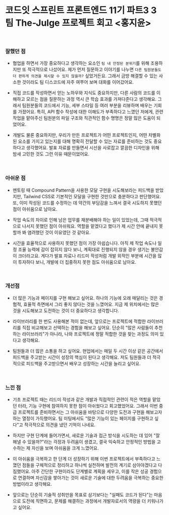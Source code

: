 # 코드잇 스프린트 프론트엔드 11기 파트3 3팀 The-Julge 프로젝트 회고 <홍지윤>

<br>

### 잘했던 점

- 협업을 하면서 가장 중요하다고 생각하는 요소인 `팀 내 안정된 분위기`를 위해 조용하지만 또 적극적으로 나섰어요. 제가 먼저 질문하고 이야기를 나누면 `다른 팀원분들도 더 편하게 의견을 제시할 수 있지 않을까?` 싶었거든요. 그래서 금방 해결할 수 있는 사소한 것이라도 팀 디스코드에 자주 여쭈어 보며 대화를 이어갔어요.

- 직접 코드를 작성하면서 얻는 노하우와 지식도 중요하지만, 다른 사람의 코드를 이해하고 모르는 점을 질문하는 과정 역시 큰 학습 효과를 가져다준다고 생각해요. 그래서 팀원분들의 코드에서 기능, 세부 스타일 등 여러 부분을 리뷰하며 배우는 기회를 가졌어요. 특히, API 함수 작성에 대한 이해도가 부족하다고 느꼈던 저에게, 관련 작업을 맡아주신 팀원분의 파일 구조와 직관적인 함수 명명은 정말 많은 도움이 되었어요.

- 개발도 물론 중요하지만, 우리가 만든 프로젝트가 어떤 프로젝트인지, 어떤 차별화된 요소를 가지고 있는지를 대해 명확히 전달할 수 있는 자료를 준비하는 것도 중요하다고 생각했어요. 발표 자료를 만들면서 시선을 사로잡고 깔끔한 디자인을 위해 밤새 고민한 것도 그런 이유 때문이었어요.

<br>

### 아쉬운 점

- 멘토링 때 Compound Pattern을 사용한 모달 구현을 시도해보라는 피드백을 받았지만, Tailwind CSS로 기본적인 모달을 구현한 것만으로 충분하다고 판단했어요. 또, 이미 작성된 코드를 수정하는 데 약간의 부담감을 느껴서 결국 시도하지 못했던 점이 아쉬움으로 남아요.

- 작업 속도의 차이로 인해 남은 업무를 재분배해야 하는 일이 있었는데, 그때 적극적으로 나서지 못했던 점이 아쉬워요. 역할을 맡겠다고 했다가 제 시간 안에 끝내지 못할까 봐 염려했던 것이 이유였던 것 같아요.

- 시간을 효율적으로 사용하지 못했던 점이 가장 아쉽습니다. 아직 제 작업 속도나 일정 조율 능력에 감이 잡히지 않다 보니, 계획대로 진행되지 않을 경우 생기는 불안감이 크더라고요. 게다가 발표 자료나 리드미 작성처럼 개발 외적인 부분에 시간을 많이 투자하다 보니, 개발에 더 집중하지 못한 점도 아쉬움으로 남아요.

<br>

### 개선점

- 더 많은 기능과 페이지를 구현 해보고 싶어요. 하나의 기능에 오래 매달리는 것은 경험적, 효율적 측면에서 그리 좋지 않다는 것을 느꼈어요. 지금 제 위치에서는 많은 것을 시도해보고 도전하는 것이 더 중요하다고 생각합니다.

- 라이브러리를 한 번도 사용해본 적이 없는데, 앞으로는 프로젝트에 적합한 라이브러리를 직접 비교해보고 선택하는 경험을 해보고 싶어요. 단순히 "많은 사람들이 추천하는 라이브러리"가 아니라, 나와 프로젝트에 정말 적합한 것을 찾는 과정도 의미 있다고 생각해요.

- 팀원들과 더 많은 소통을 하고 싶어요. 현업에서는 매일 두 시간 이상 같은 공간에서 피드백을 주고받는 시간이 성장의 핵심이 된다고 생각해요. 저도 팀원들과 더 적극적으로 피드백을 주고받으면서 배우고 성장하는 시간을 늘리고 싶어요.

<br>

### 느낀 점

- 기초 프로젝트 때는 리드미 작성과 같은 개발과 직접적인 관련이 적은 역할을 맡았던 터라, 기능 구현에 참여하지 못한 점이 아쉬웠다고 회고했었어요. 그래서 이번 중급 프로젝트를 준비하면서는 그 아쉬움을 바탕으로 다양한 도전과 구현을 해보고자 하는 열정이 가득했어요. 팀 미팅에서도 "많은 기능이 있는 페이지를 구현하고 싶다"고 적극적으로 의견을 냈던 기억이 나네요.

- 하지만 구현 단계에 들어가면서, 새로운 기술과 접근 방식을 시도하는 데 있어 "잘 해낼 수 있을까?"라는 걱정과 두려움이 생겼고, 결국 익숙하고 안정적인 방법을 고수하는 제 자신을 보며 아쉬움을 크게 느꼈어요.

- 이 아쉬움을 극복하고 한 단계 더 성장하기 위해 이번 프로젝트에서 부족하다고 느꼈던 점들을 구체적으로 정리하고 하나씩 실천하며 발전의 계기로 삼아야겠다고 다짐했어요. 아주 간단한 구현이라도 단계별로 계획을 세우고, 이를 작은 성공 경험으로 연결하며 자신감을 쌓아가는 것이 새로운 기술에 대한 두려움을 극복하는 중요한 방법이라고 생각해요.

- 앞으로는 단순히 기술적 성취만을 목표로 삼기보다는 "실패도 코드가 된다"는 마음으로 도전에 직면하고, 문제를 해결하는 과정에서 개발자로서의 역량을 더 키워나가고 싶어요.
